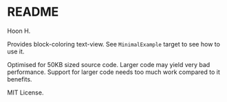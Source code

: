 README
======


Hoon H.

Provides block-coloring text-view.
See `MinimalExample` target to see how to use it.

Optimised for 50KB sized source code. Larger code may yield very bad performance.
Support for larger code needs too much work compared to it benefits.

MIT License.